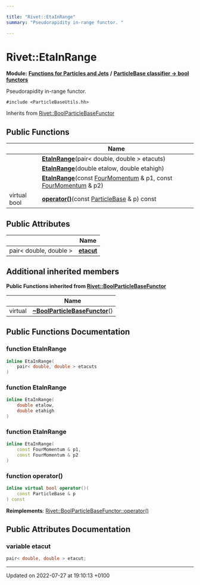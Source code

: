 ```yaml
---

title: "Rivet::EtaInRange"
summary: "Pseudorapidity in-range functor. "

---
```


# Rivet::EtaInRange

**Module:** **[Functions for Particles and Jets](http://example.org/modules/group__particlebaseutils/)** **/** **[ParticleBase classifier -> bool functors](http://example.org/modules/group__particlebasetutils__pb2bool/)**



Pseudorapidity in-range functor. 


`#include <ParticleBaseUtils.hh>`

Inherits from [Rivet::BoolParticleBaseFunctor](http://example.org/classes/structrivet_1_1boolparticlebasefunctor/)

## Public Functions

|                | Name           |
| -------------- | -------------- |
| | **[EtaInRange](http://example.org/modules/group__particlebaseutils/#function-etainrange)**(pair< double, double > etacuts) |
| | **[EtaInRange](http://example.org/modules/group__particlebaseutils/#function-etainrange)**(double etalow, double etahigh) |
| | **[EtaInRange](http://example.org/modules/group__particlebaseutils/#function-etainrange)**(const <a href="http://example.org/classes/classrivet_1_1fourmomentum/">FourMomentum</a> & p1, const <a href="http://example.org/classes/classrivet_1_1fourmomentum/">FourMomentum</a> & p2) |
| virtual bool | **[operator()](http://example.org/modules/group__particlebaseutils/#function-operator())**(const <a href="http://example.org/classes/classrivet_1_1particlebase/">ParticleBase</a> & p) const |

## Public Attributes

|                | Name           |
| -------------- | -------------- |
| pair< double, double > | **[etacut](http://example.org/modules/group__particlebaseutils/#variable-etacut)**  |

## Additional inherited members

**Public Functions inherited from [Rivet::BoolParticleBaseFunctor](http://example.org/classes/structrivet_1_1boolparticlebasefunctor/)**

|                | Name           |
| -------------- | -------------- |
| virtual | **[~BoolParticleBaseFunctor](http://example.org/modules/group__particlebaseutils/#function-~boolparticlebasefunctor)**() |


## Public Functions Documentation

### function EtaInRange

```cpp
inline EtaInRange(
    pair< double, double > etacuts
)
```


### function EtaInRange

```cpp
inline EtaInRange(
    double etalow,
    double etahigh
)
```


### function EtaInRange

```cpp
inline EtaInRange(
    const FourMomentum & p1,
    const FourMomentum & p2
)
```


### function operator()

```cpp
inline virtual bool operator()(
    const ParticleBase & p
) const
```


**Reimplements**: [Rivet::BoolParticleBaseFunctor::operator()](http://example.org/modules/group__particlebaseutils/#function-operator())


## Public Attributes Documentation

### variable etacut

```cpp
pair< double, double > etacut;
```


-------------------------------

Updated on 2022-07-27 at 19:10:13 +0100